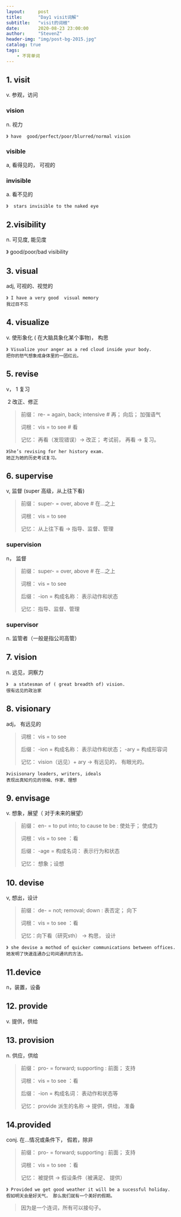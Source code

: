 ```yaml
---
layout:     post
title:      "Day1 visit词解"
subtitle:   "visit的词根"
date:       2020-08-23 23:00:00
author:     "StevenZ"
header-img: "img/post-bg-2015.jpg"
catalog: true
tags:
    - 不背单词
---
```




## 1. visit

v. 参观，访问

### vision

n. 视力

```
》 have  good/perfect/poor/blurred/normal vision
```



### visible

a,  看得见的， 可视的

### invisible

a.  看不见的 

```
》  stars invisible to the naked eye
```



## 2.visibility

n. 可见度, 能见度

》 good/poor/bad  visibility

## 3. visual

adj,  可视的、视觉的

```
》 I have a very good  visual memory 
我过目不忘
```



## 4. visualize

v.  使形象化  ( 在大脑具象化某个事物)， 构思

```
》 Visualize your anger as a red cloud inside your body.
把你的怒气想象成身体里的一团红云。
```



## 5. revise

v， 1 复习

​		2 改正、修正

>   前缀： re- = again,  back;  intensive     # 再； 向后； 加强语气
>
>   词根： vis = to see                                  #  看
>
>   记忆：   再看（发现错误）->  改正；   考试前， 再看 ->  复习。



```
》She’s revising for her history exam. 
她正为她的历史考试复习。
```

## 6. supervise

v, 监督  (super  高级，从上往下看) 

>   前缀：  super- = over, above    # 在...之上
>
>   词根： vis = to see 
>
>   记忆：  从上往下看 ->   指导、监督、管理



### supervision

n， 监督

>   前缀：  super- = over, above    # 在...之上
>
>   词根： vis = to see 
>
>   后缀： -ion = 构成名称：  表示动作和状态
>
>   记忆：   指导、监督、管理

### supervisor

n. 监管者（一般是指公司高管）

## 7. vision

n. 远见，洞察力

```
》  a statesman of ( great breadth of) vision.
很有远见的政治家
```



## 8. visionary

adj， 有远见的

>   词根： vis = to see 
>
>   后缀： -ion = 构成名称：  表示动作和状态；  -ary =  构成形容词
>
>   记忆： vision（远见）+ ary  ->   有远见的，  有眼光的。



```
》visisonary leaders, writers, ideals
表现出真知灼见的领袖、作家、理想
```



## 9. envisage

v.  想象，展望（ 对于未来的展望）

>   前缀：  en- = to put into;   to cause te be    :  使处于； 使成为
>
>   词根： vis = to see                                         ：看 
>
>   后缀： -age = 构成名词：  表示行为和状态
>
>   记忆： 想象；设想

## 10. devise

v, 想出，设计

>   前缀：  de- = not;   removal; down               :  表否定； 向下
>
>   词根： vis = to see                                         ：看 
>
>   记忆：向下看（研究sth） ->  构思， 设计

```
》 she devise a mothod of quicker communications between offices.
她发明了快速连通办公司间通讯的方法。
```

## 11.device

n，装置，设备

## 12. provide

v.  提供，供给

## 13. provision

n. 供应，供给

>   前缀：  pro- = forward;   supporting            :  前面； 支持
>
>   词根： vis = to see                                         ：看 
>
>   后缀： -ion  = 构成名词：   表动作和状态等
>
>   记忆： provide  派生的名称  ->  提供，供给， 准备

## 14.provided

conj. 在...情况或条件下，  假若，除非

>   前缀：  pro- = forward;   supporting            :  前面； 支持
>
>   词根： vis = to see                                         ：看 
>
>   记忆： 被提供 ->  假设条件（被满足、 提供）

```
》 Provided we get good weather it will be a sucessful holiday.
假如明天会是好天气， 那么我们就有一个美好的假期。
```



>   因为是一个连词，所有可以接句子。